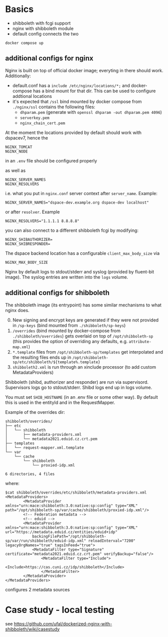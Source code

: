 # Basics

- shibboleth with fcgi support
- nginx with shibboleth module
- default config connects the two

```
docker compose up
```

## additional configs for nginx
Nginx is built on top of official docker image; everyting in there should work. Additionally:
 
- default.conf has a `include /etc/nginx/locations/*;` and docker-compose has a bind mount for that dir. This can be used to configure addtional locations
- it's expected that `/ssl` bind mounted by docker compose from `./nginx/ssl` contains the following files:
  - `dhparam.pem` (generate with `openssl dhparam -out dhparam.pem 4096`)
  - `serverkey.pem`
  - `nginx_chain_cert.pem`

At the moment the locations provided by default should work with dspacev7, hence the
```
NGINX_TOMCAT
NGINX_NODE
```
in an `.env` file should be configured properly

as well as 
```
NGINX_SERVER_NAMES
NGINX_RESOLVERS
```
i.e. what you put in `nginx.conf` server context after `server_name`. Example:
```
NGINX_SERVER_NAMES="dspace-dev.example.org dspace-dev localhost"
```
or after `resolver`. Example

```
NGINX_RESOLVERS="1.1.1.1 8.8.8.8"
```

you can also connect to a different shibboleth fcgi by modifying:

```
NGINX_SHIBAUTHORIZER=
NGINX_SHIBRESPONDER=
```

The dspace backend location has a configurable `client_max_body_size` via
```
NGINX_MAX_BODY_SIZE
```

Nginx by default logs to stdout/stderr and syslog (provided by fluent-bit image). The syslog entries are written into the `logs` volume.

## additional configs for shibboleth

The shibboleth image (its entrypoint) has some similar mechanisms to what nginx does.

0. New signing and encrypt keys are generated if they were not provided in `/sp-keys` (bind mounted from `./shibboleth/sp-keys`)
1. `/overrides` (bind mounted by docker-compose from `./shibboleth/overrides`) gets overlaid on top of `/opt/shibboleth-sp` (this provides the option of overriding any defaults, e.g. `attribute-map.xml`)
2. `*.template` files from `/opt/shibboleth-sp/templates` get interpolated and the resulting files ends up in `/opt/shibboleth-sp/etc/shibboleth/${template%.template}`
3. `shibboleth2.xml` is run through an xinclude processor (to add custom MetadataProviders)

Shibboleth (shibd, authorizer and responder) are run via supervisord. Supervisors logs go to stdout/stderr. Shibd logs end up in logs volume.

You must set `SHIB_HOSTNAME` (in an .env file or some other way). By default this is used in the entityId and in the RequestMapper.

Example of the overrides dir:
```
shibboleth/overrides/
├── etc
│   └── shibboleth
│       ├── metadata-providers.xml
│       └── metadata2021.eduid.cz.crt.pem
├── templates
│   └── request-mapper.xml.template
└── var
    └── cache
        └── shibboleth
            └── proxied-idp.xml

6 directories, 4 files
```

where:
```
$cat shibboleth/overrides/etc/shibboleth/metadata-providers.xml
<MetadataProviders>
        <MetadataProvider xmlns="urn:mace:shibboleth:3.0:native:sp:config" type="XML" path="/opt/shibboleth-sp/var/cache/shibboleth/proxied-idp.xml"/>
        <!-- Federation metadata -->
        <!-- eduid -->
        <MetadataProvider xmlns="urn:mace:shibboleth:3.0:native:sp:config" type="XML" url="https://metadata.eduid.cz/entities/eduid+idp"
            backingFilePath="/opt/shibboleth-sp/var/run/shibboleth/eduid-idp.xml" reloadInterval="7200" legacyOrgNames="true" tagsInFeed="true">
            <MetadataFilter type="Signature" certificate="metadata2021.eduid.cz.crt.pem" verifyBackup="false"/>
                <MetadataFilter type="Include">
                    <Include>https://cas.cuni.cz/idp/shibboleth</Include>
                </MetadataFilter>
        </MetadataProvider>
</MetadataProviders>
```
configures 2 metadata sources

# Case study - local testing

see https://github.com/ufal/dockerized-nginx-with-shibboleth/wiki/casestudy
